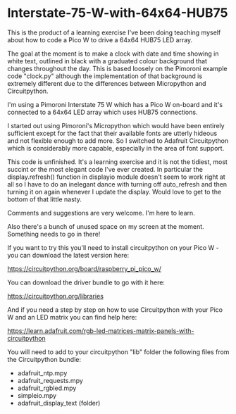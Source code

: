 # Interstate-75-W-with-64x64-HUB75

This is the product of a learning exercise I've been doing teaching myself about how to code a Pico W to drive a 64x64 HUB75 LED array.

The goal at the moment is to make a clock with date and time showing in white text, outlined in black with a graduated colour background that changes throughout the day. This is based loosely on the Pimoroni example code "clock.py" although the implementation of that background is extremely different due to the differences between Micropython and Circuitpython.

I'm using a Pimoroni Interstate 75 W which has a Pico W on-board and it's connected to a 64x64 LED array which uses HUB75 connections. 

I started out using Pimoroni's Micropython which would have been entirely sufficient except for the fact that their available fonts are utterly hideous and not flexible enough to add more. So I switched to Adafruit Circuitpython which is considerably more capable, especially in the area of font support. 

This code is unfinished. It's a learning exercise and it is not the tidiest, most succint or the most elegant code I've ever created. In particular the display.refresh() function in displayio module doesn't seem to work right at all so I have to do an inelegant dance with turning off auto_refresh and then turning it on again whenever I update the display. Would love to get to the bottom of that little nasty.

Comments and suggestions are very welcome. I'm here to learn.

Also there's a bunch of unused space on my screen at the moment. Something needs to go in there!

If you want to try this you'll need to install circuitpython on your Pico W - you can download the latest version here:

https://circuitpython.org/board/raspberry_pi_pico_w/

You can download the driver bundle to go with it here:

https://circuitpython.org/libraries

And if you need a step by step on how to use Circuitpython with your Pico W and an LED matrix you can find help here:

https://learn.adafruit.com/rgb-led-matrices-matrix-panels-with-circuitpython

You will need to add to your circuitpython "lib" folder the following files from the Circuitpython bundle:

- adafruit_ntp.mpy
- adafruit_requests.mpy
- adafruit_rgbled.mpy
- simpleio.mpy
- adafruit_display_text (folder)
